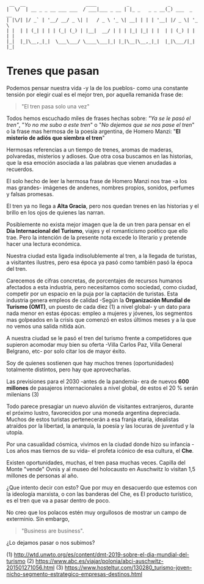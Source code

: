 ```
 __  __                      ____           _              _             
|  \/  | __ _ _ __ ___ ___  / ___|___ _ __ | |_ _   _ _ __(_) ___  _ __  
| |\/| |/ _` | '__/ __/ _ \| |   / _ \ '_ \| __| | | | '__| |/ _ \| '_ \ 
| |  | | (_| | | | (_| (_) | |__|  __/ | | | |_| |_| | |  | | (_) | | | |
|_|  |_|\__,_|_|  \___\___/ \____\___|_| |_|\__|\__,_|_|  |_|\___/|_| |_|
```

# Trenes que pasan

Podemos pensar nuestra vida -y la de los pueblos- como una constante tensión por elegir cual es el mejor tren, por aquella remanida frase de:

> "El tren pasa solo una vez"

Todos hemos escuchado miles de frases hechas sobre: *"Ya se le pasó el tren"*, "*Yo no me subo a este tren*" o "*No dejemos que se nos pase el tren*" o la frase mas hermosa de la poesía argentina, de Homero Manzi: "**El misterio de adiós que siembra el tren**"

Hermosas referencias a un tiempo de trenes, aromas de maderas, polvaredas, misterios y adioses.  Que otra cosa buscamos en las historias, que la esa emoción asociada a las palabras que vienen anudadas a recuerdos.  

El solo hecho de leer la hermosa frase de Homero Manzi nos trae -a los mas grandes- imágenes de andenes, nombres propios, sonidos, perfumes y falsas promesas.

El tren ya no llega a **Alta Gracia**, pero nos quedan trenes en las historias y el brillo en los ojos de quienes las narran.

Posiblemente no exista mejor imagen que la de un tren para pensar en el **Día Internacional del Turismo**, viajes y el romanticismo poético que ello trae.  Pero la intención de la presente nota excede lo literario y pretende hacer una lectura económica.

Nuestra ciudad esta ligada indisolublemente al tren, a la llegada de turistas, a visitantes ilustres, pero esa época ya pasó como también pasó la época del tren.

Carecemos de cifras concretas, de porcentajes de recursos humanos afectados a esta industria, pero necesitamos como sociedad, como ciudad, competir por un espacio en la puja por la captación de turistas. Esta industria genera empleos de calidad -Según la **Organización Mundial de Turismo (OMT)**, un puesto de cada diez (1) a nivel global- y un dato para nada menor en estas épocas: empleo a mujeres y jóvenes, los segmentos mas golpeados en la crisis que comenzó en estos últimos meses y a la que no vemos una salida nítida aún.

A nuestra ciudad se le pasó el tren del turismo frente a competidores que supieron acomodar muy bien su oferta -Villa Carlos Paz, Villa General Belgrano, etc- por solo citar los de mayor éxito.

Soy de quienes sostienen que hay muchos trenes (oportunidades) totalmente distintos, pero hay que aprovecharlas.

Las previsiones para el 2030 -antes de la pandemia- era de nuevos **600 millones** de pasajeros internacionales a nivel global, de estos el 20 % serán milenians (3)

Todo parece presagiar un nuevo aluvión de visitantes extranjeros, durante el próximo lustro, favorecidos por una moneda argentina depreciada.  Muchos de estos turistas pertenecerán a esa franja etaria, idealistas atraídos por la libertad, la anarquía, la poesía y las locuras de juventud y la utopía.

Por una casualidad cósmica, vivimos en la ciudad donde hizo su infancia -Los años mas tiernos de su vida- el profeta icónico de esa cultura, el **Che**.

Existen oportunidades, muchas, el tren pasa muchas veces. Capilla del Monte "vende" Ovnis y al museo del holocausto en Auschwitz lo visitan 1,5 millones de personas al año.

¿Que intento decir con esto?  Que por muy en desacuerdo que estemos con la ideología marxista, o con las banderas del Che, es El producto turístico, es el tren que va a pasar dentro de poco.

No creo que los polacos estén muy orgullosos de mostrar un campo de exterminio.  Sin embargo, 

> "Business are business".

¿Lo dejamos pasar o nos subimos?



(1) http://wtd.unwto.org/es/content/dmt-2019-sobre-el-dia-mundial-del-turismo
(2) https://www.abc.es/viajar/polonia/abci-auschwitz-201501271056.html
(3) https://www.hosteltur.com/130280_turismo-joven-nicho-segmento-estrategico-empresas-destinos.html 
